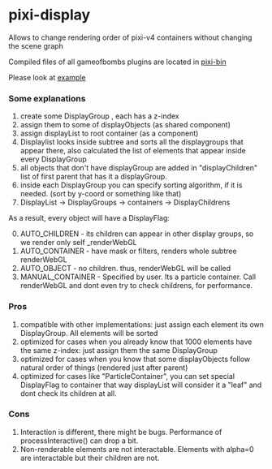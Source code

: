 # pixi-display
Allows to change rendering order of pixi-v4 containers without changing the scene graph

Compiled files of all gameofbombs plugins are located in [pixi-bin](https://github.com/gameofbombs/pixi-bin/tree/master/bin/plugins)

Please look at [example](http://pixijs.github.io/examples/#/display/zorder.js)

### Some explanations

1. create some DisplayGroup , each has a z-index
2. assign them to some of displayObjects (as shared component)
3. assign displayList to root container (as a component)
4. Displaylist looks inside subtree and sorts all the displaygroups that appear there, also calculated the list of elements that appear inside every DisplayGroup
5. all objects that don't have displayGroup are added in "displayChildren" list of first parent that has it a displayGroup.
6. inside each DisplayGroup you can specify sorting algorithm, if it is needed. (sort by y-coord or something like that)
7. DisplayList -> DisplayGroups -> containers -> DisplayChildrens

As a result, every object will have a DisplayFlag:

0. AUTO_CHILDREN - its children can appear in other display groups, so we render only self _renderWebGL
1. AUTO_CONTAINER - have mask or filters, renders whole subtree renderWebGL
2. AUTO_OBJECT - no children. thus, renderWebGL will be called
3. MANUAL_CONTAINER - Specified by user. Its a particle container. Call renderWebGL and dont even try to check childrens, for performance.

### Pros

1. compatible with other implementations: just assign each element its own DisplayGroup. All elements will be sorted
2. optimized for cases when you already know that 1000 elements have the same z-index: just assign them the same DisplayGroup
3. optimized for cases when you know that some displayObjects follow natural order of things (rendered just after parent)
4. optimized for cases like "ParticleContainer", you can set special DisplayFlag to container that way displayList will consider it a "leaf" and dont check its children at all.

### Cons

1. Interaction is different, there might be bugs. Performance of processInteractive() can drop a bit.
2. Non-renderable elements are not interactable. Elements with alpha=0 are interactable but their children are not.
